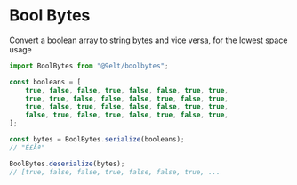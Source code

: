 # Bool Bytes

Convert a boolean array to string bytes and vice versa, for the lowest space usage

```ts
import BoolBytes from "@9elt/boolbytes";

const booleans = [
    true, false, false, true, false, false, true, true,
    true, true, false, false, false, true, false, true,
    true, false, true, false, false, false, true, true,
    false, true, false, true, false, true, false, true,
];

const bytes = BoolBytes.serialize(booleans);
// "É£Åª"

BoolBytes.deserialize(bytes);
// [true, false, false, true, false, false, true, ...
```
